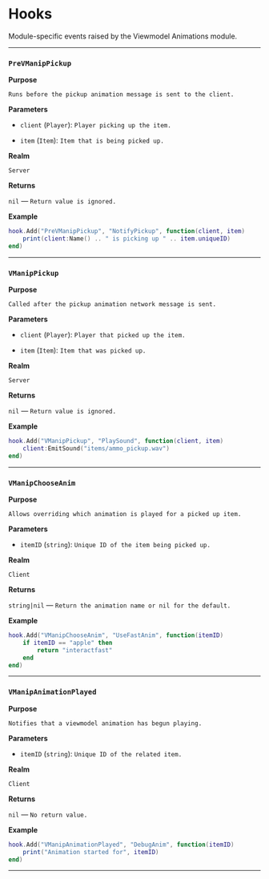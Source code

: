 # Hooks

Module-specific events raised by the Viewmodel Animations module.

---

### `PreVManipPickup`

**Purpose**

`Runs before the pickup animation message is sent to the client.`

**Parameters**

* `client` (`Player`): `Player picking up the item.`

* `item` (`Item`): `Item that is being picked up.`

**Realm**

`Server`

**Returns**

`nil` — `Return value is ignored.`

**Example**

```lua
hook.Add("PreVManipPickup", "NotifyPickup", function(client, item)
    print(client:Name() .. " is picking up " .. item.uniqueID)
end)
```

---

### `VManipPickup`

**Purpose**

`Called after the pickup animation network message is sent.`

**Parameters**

* `client` (`Player`): `Player that picked up the item.`

* `item` (`Item`): `Item that was picked up.`

**Realm**

`Server`

**Returns**

`nil` — `Return value is ignored.`

**Example**

```lua
hook.Add("VManipPickup", "PlaySound", function(client, item)
    client:EmitSound("items/ammo_pickup.wav")
end)
```

---

### `VManipChooseAnim`

**Purpose**

`Allows overriding which animation is played for a picked up item.`

**Parameters**

* `itemID` (`string`): `Unique ID of the item being picked up.`

**Realm**

`Client`

**Returns**

`string|nil` — `Return the animation name or nil for the default.`

**Example**

```lua
hook.Add("VManipChooseAnim", "UseFastAnim", function(itemID)
    if itemID == "apple" then
        return "interactfast"
    end
end)
```

---

### `VManipAnimationPlayed`

**Purpose**

`Notifies that a viewmodel animation has begun playing.`

**Parameters**

* `itemID` (`string`): `Unique ID of the related item.`

**Realm**

`Client`

**Returns**

`nil` — `No return value.`

**Example**

```lua
hook.Add("VManipAnimationPlayed", "DebugAnim", function(itemID)
    print("Animation started for", itemID)
end)
```

---

